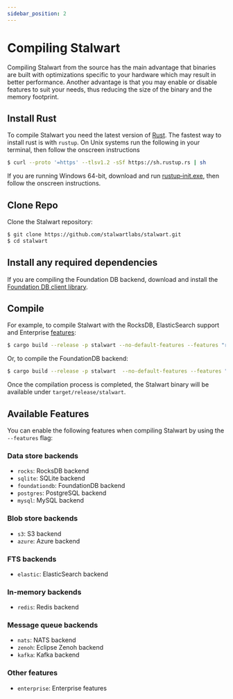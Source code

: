 ```yaml
---
sidebar_position: 2
---
```


# Compiling Stalwart

Compiling Stalwart from the source has the main advantage that binaries are built with optimizations specific to your hardware which may result in better performance.
Another advantage is that you may enable or disable features to suit your needs, thus reducing the size of the binary and the memory footprint.

## Install Rust

To compile Stalwart you need the latest version of [Rust](https://www.rust-lang.org/). The fastest way to install rust is with ``rustup``. On Unix systems run the following in your terminal, then follow the onscreen instructions

```bash
$ curl --proto '=https' --tlsv1.2 -sSf https://sh.rustup.rs | sh
```

If you are running Windows 64-bit, download and run [rustup‑init.exe](https://rustup.rs), then follow the onscreen instructions. 

## Clone Repo

Clone the Stalwart repository:

```bash
$ git clone https://github.com/stalwartlabs/stalwart.git
$ cd stalwart
```

## Install any required dependencies

If you are compiling the Foundation DB backend, download and install the [Foundation DB client library](https://github.com/apple/foundationdb/releases).

## Compile

For example, to compile Stalwart with the RocksDB, ElasticSearch support and Enterprise [features](#available-features):

```bash
$ cargo build --release -p stalwart --no-default-features --features "rocks elastic redis enterprise"
```

Or, to compile the FoundationDB backend:

```bash
$ cargo build --release -p stalwart  --no-default-features --features "foundationdb enterprise"
```

Once the compilation process is completed, the Stalwart
binary will be available under ``target/release/stalwart``.

## Available Features

You can enable the following features when compiling Stalwart by using the ``--features`` flag:

### Data store backends

- `rocks`: RocksDB backend
- `sqlite`: SQLite backend
- `foundationdb`: FoundationDB backend
- `postgres`: PostgreSQL backend
- `mysql`: MySQL backend

### Blob store backends

- `s3`: S3 backend
- `azure`: Azure backend

### FTS backends

- `elastic`: ElasticSearch backend

### In-memory backends

- `redis`: Redis backend

### Message queue backends

- `nats`: NATS backend
- `zenoh`: Eclipse Zenoh backend
- `kafka`: Kafka backend

### Other features

- `enterprise`: Enterprise features
